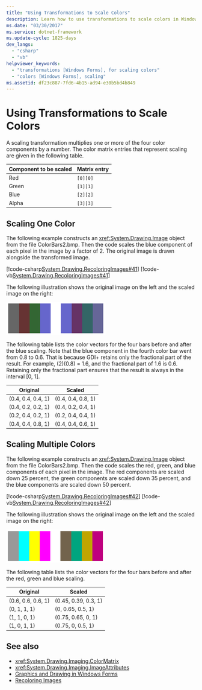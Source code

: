 ```yaml
---
title: "Using Transformations to Scale Colors"
description: Learn how to use transformations to scale colors in Windows Forms with code examples for scaling one or multiple colors.
ms.date: "03/30/2017"
ms.service: dotnet-framework
ms.update-cycle: 1825-days
dev_langs:
  - "csharp"
  - "vb"
helpviewer_keywords:
  - "transformations [Windows Forms], for scaling colors"
  - "colors [Windows Forms], scaling"
ms.assetid: df23c887-7fd6-4b15-ad94-e30b5bd4b849
---
```

# Using Transformations to Scale Colors

A scaling transformation multiplies one or more of the four color components by a number. The color matrix entries that represent scaling are given in the following table.

|Component to be scaled|Matrix entry|
|----------------------------|------------------|
|Red|`[0][0]`|
|Green|`[1][1]`|
|Blue|`[2][2]`|
|Alpha|`[3][3]`|

## Scaling One Color

The following example constructs an <xref:System.Drawing.Image> object from the file ColorBars2.bmp. Then the code scales the blue component of each pixel in the image by a factor of 2. The original image is drawn alongside the transformed image.

[!code-csharp[System.Drawing.RecoloringImages#41](~/samples/snippets/csharp/VS_Snippets_Winforms/System.Drawing.RecoloringImages/CS/Class1.cs#41)]
[!code-vb[System.Drawing.RecoloringImages#41](~/samples/snippets/visualbasic/VS_Snippets_Winforms/System.Drawing.RecoloringImages/VB/Class1.vb#41)]

The following illustration shows the original image on the left and the scaled image on the right:

![Screenshot that compares the original and scaled colors.](./media/using-transformations-to-scale-colors/four-bar-scale-one-color.png)

The following table lists the color vectors for the four bars before and after the blue scaling. Note that the blue component in the fourth color bar went from 0.8 to 0.6. That is because GDI+ retains only the fractional part of the result. For example, (2)(0.8) = 1.6, and the fractional part of 1.6 is 0.6. Retaining only the fractional part ensures that the result is always in the interval [0, 1].

|Original|Scaled|
|--------------|------------|
|(0.4, 0.4, 0.4, 1)|(0.4, 0.4, 0.8, 1)|
|(0.4, 0.2, 0.2, 1)|(0.4, 0.2, 0.4, 1)|
|(0.2, 0.4, 0.2, 1)|(0.2, 0.4, 0.4, 1)|
|(0.4, 0.4, 0.8, 1)|(0.4, 0.4, 0.6, 1)|

## Scaling Multiple Colors

The following example constructs an <xref:System.Drawing.Image> object from the file ColorBars2.bmp. Then the code scales the red, green, and blue components of each pixel in the image. The red components are scaled down 25 percent, the green components are scaled down 35 percent, and the blue components are scaled down 50 percent.

[!code-csharp[System.Drawing.RecoloringImages#42](~/samples/snippets/csharp/VS_Snippets_Winforms/System.Drawing.RecoloringImages/CS/Class1.cs#42)]
[!code-vb[System.Drawing.RecoloringImages#42](~/samples/snippets/visualbasic/VS_Snippets_Winforms/System.Drawing.RecoloringImages/VB/Class1.vb#42)]

The following illustration shows the original image on the left and the scaled image on the right:

![Screenshot that compares the original and scaled red, green, and blue components.](./media/using-transformations-to-scale-colors/four-bar-scale-multiple-colors.png)

The following table lists the color vectors for the four bars before and after the red, green and blue scaling.

|Original|Scaled|
|--------------|------------|
|(0.6, 0.6, 0.6, 1)|(0.45, 0.39, 0.3, 1)|
|(0, 1, 1, 1)|(0, 0.65, 0.5, 1)|
|(1, 1, 0, 1)|(0.75, 0.65, 0, 1)|
|(1, 0, 1, 1)|(0.75, 0, 0.5, 1)|

## See also

- <xref:System.Drawing.Imaging.ColorMatrix>
- <xref:System.Drawing.Imaging.ImageAttributes>
- [Graphics and Drawing in Windows Forms](graphics-and-drawing-in-windows-forms.md)
- [Recoloring Images](recoloring-images.md)
